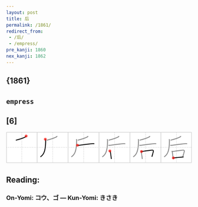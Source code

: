 ```yaml
---
layout: post
title: 后
permalink: /1861/
redirect_from:
 - /后/
 - /empress/
pre_kanji: 1860
nex_kanji: 1862
---
```


## {1861}

## `empress`

## [6]

<div class="stroke"><img src="../images/E5908E.png" /></div>

## Reading:

### On-Yomi: コウ、ゴ &mdash; Kun-Yomi: きさき
